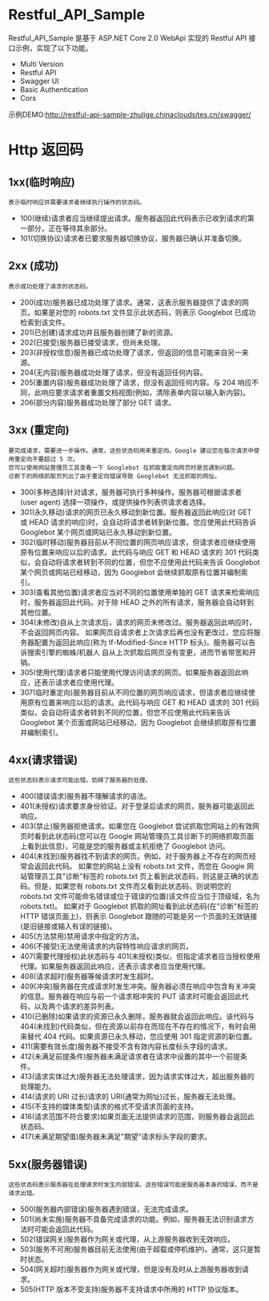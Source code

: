 # Restful_API_Sample
Restful_API_Sample 是基于 ASP.NET Core 2.0 WebApi 实现的 Restful API 接口示例，实现了以下功能。
 - Multi Version
 - Restful API
 - Swagger UI
 - Basic Authentication
 - Cors

 示例DEMO:http://restful-api-sample-zhulige.chinacloudsites.cn/swagger/

# Http 返回码
## 1xx(临时响应) 
	表示临时响应并需要请求者继续执行操作的状态码。
 - 100(继续)请求者应当继续提出请求。服务器返回此代码表示已收到请求的第一部分，正在等待其余部分。
 - 101(切换协议)请求者已要求服务器切换协议，服务器已确认并准备切换。

## 2xx (成功)
	表示成功处理了请求的状态码。
 - 200(成功)服务器已成功处理了请求。通常，这表示服务器提供了请求的网页。如果是对您的 robots.txt 文件显示此状态码，则表示 Googlebot 已成功检索到该文件。
 - 201(已创建)请求成功并且服务器创建了新的资源。
 - 202(已接受)服务器已接受请求，但尚未处理。
 - 203(非授权信息)服务器已成功处理了请求，但返回的信息可能来自另一来源。
 - 204(无内容)服务器成功处理了请求，但没有返回任何内容。
 - 205(重置内容)服务器成功处理了请求，但没有返回任何内容。与 204 响应不同，此响应要求请求者重置文档视图(例如，清除表单内容以输入新内容)。
 - 206(部分内容)服务器成功处理了部分 GET 请求。

## 3xx (重定向)
	要完成请求，需要进一步操作。通常，这些状态码用来重定向。Google 建议您在每次请求中使用重定向不要超过 5 次。
	您可以使用网站管理员工具查看一下 Googlebot 在抓取重定向网页时是否遇到问题。
	诊断下的网络抓取页列出了由于重定向错误导致 Googlebot 无法抓取的网址。
 - 300(多种选择)针对请求，服务器可执行多种操作。服务器可根据请求者 (user agent) 选择一项操作，或提供操作列表供请求者选择。
 - 301(永久移动)请求的网页已永久移动到新位置。服务器返回此响应(对 GET 或 HEAD 请求的响应)时，会自动将请求者转到新位置。您应使用此代码告诉 Googlebot 某个网页或网站已永久移动到新位置。
 - 302(临时移动)服务器目前从不同位置的网页响应请求，但请求者应继续使用原有位置来响应以后的请求。此代码与响应 GET 和 HEAD 请求的 301 代码类似，会自动将请求者转到不同的位置，但您不应使用此代码来告诉 Googlebot 某个网页或网站已经移动，因为 Googlebot 会继续抓取原有位置并编制索引。
 - 303(查看其他位置)请求者应当对不同的位置使用单独的 GET 请求来检索响应时，服务器返回此代码。对于除 HEAD 之外的所有请求，服务器会自动转到其他位置。
 - 304(未修改)自从上次请求后，请求的网页未修改过。服务器返回此响应时，不会返回网页内容。
如果网页自请求者上次请求后再也没有更改过，您应将服务器配置为返回此响应(称为 If-Modified-Since HTTP 标头)。服务器可以告诉搜索引擎的蜘蛛/机器人 自从上次抓取后网页没有变更，进而节省带宽和开销。
 - 305(使用代理)请求者只能使用代理访问请求的网页。如果服务器返回此响应，还表示请求者应使用代理。
 - 307(临时重定向)服务器目前从不同位置的网页响应请求，但请求者应继续使用原有位置来响应以后的请求。此代码与响应 GET 和 HEAD 请求的 301 代码类似，会自动将请求者转到不同的位置，但您不应使用此代码来告诉 Googlebot 某个页面或网站已经移动，因为 Googlebot 会继续抓取原有位置并编制索引。
　　
## 4xx(请求错误)
	这些状态码表示请求可能出错，妨碍了服务器的处理。
 - 400(错误请求)服务器不理解请求的语法。
 - 401(未授权)请求要求身份验证。对于登录后请求的网页，服务器可能返回此响应。
 - 403(禁止)服务器拒绝请求。如果您在 Googlebot 尝试抓取您网站上的有效网页时看到此状态码(您可以在 Google 网站管理员工具诊断下的网络抓取页面上看到此信息)，可能是您的服务器或主机拒绝了 Googlebot 访问。
 - 404(未找到)服务器找不到请求的网页。例如，对于服务器上不存在的网页经常会返回此代码。
如果您的网站上没有 robots.txt 文件，而您在 Google 网站管理员工具"诊断"标签的 robots.txt 页上看到此状态码，则这是正确的状态码。但是，如果您有 robots.txt 文件而又看到此状态码，则说明您的 robots.txt 文件可能命名错误或位于错误的位置(该文件应当位于顶级域，名为 robots.txt)。
如果对于 Googlebot 抓取的网址看到此状态码(在"诊断"标签的 HTTP 错误页面上)，则表示 Googlebot 跟随的可能是另一个页面的无效链接(是旧链接或输入有误的链接)。
 - 405(方法禁用)禁用请求中指定的方法。
 - 406(不接受)无法使用请求的内容特性响应请求的网页。
 - 407(需要代理授权)此状态码与 401(未授权)类似，但指定请求者应当授权使用代理。如果服务器返回此响应，还表示请求者应当使用代理。
 - 408(请求超时)服务器等候请求时发生超时。
 - 409(冲突)服务器在完成请求时发生冲突。服务器必须在响应中包含有关冲突的信息。服务器在响应与前一个请求相冲突的 PUT 请求时可能会返回此代码，以及两个请求的差异列表。
 - 410(已删除)如果请求的资源已永久删除，服务器就会返回此响应。该代码与 404(未找到)代码类似，但在资源以前存在而现在不存在的情况下，有时会用来替代 404 代码。如果资源已永久移动，您应使用 301 指定资源的新位置。
 - 411(需要有效长度)服务器不接受不含有效内容长度标头字段的请求。
 - 412(未满足前提条件)服务器未满足请求者在请求中设置的其中一个前提条件。
 - 413(请求实体过大)服务器无法处理请求，因为请求实体过大，超出服务器的处理能力。
 - 414(请求的 URI 过长)请求的 URI(通常为网址)过长，服务器无法处理。
 - 415(不支持的媒体类型)请求的格式不受请求页面的支持。
 - 416(请求范围不符合要求)如果页面无法提供请求的范围，则服务器会返回此状态码。
 - 417(未满足期望值)服务器未满足"期望"请求标头字段的要求。

## 5xx(服务器错误)
	这些状态码表示服务器在处理请求时发生内部错误。这些错误可能是服务器本身的错误，而不是请求出错。
 - 500(服务器内部错误)服务器遇到错误，无法完成请求。
 - 501(尚未实施)服务器不具备完成请求的功能。例如，服务器无法识别请求方法时可能会返回此代码。
 - 502(错误网关)服务器作为网关或代理，从上游服务器收到无效响应。
 - 503(服务不可用)服务器目前无法使用(由于超载或停机维护)。通常，这只是暂时状态。
 - 504(网关超时)服务器作为网关或代理，但是没有及时从上游服务器收到请求。
 - 505(HTTP 版本不受支持)服务器不支持请求中所用的 HTTP 协议版本。
